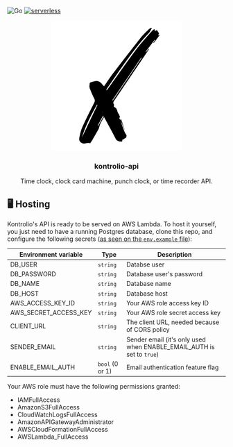 ![Go](https://github.com/marcelovicentegc/kontrolio-api/workflows/Go/badge.svg) [![serverless](http://public.serverless.com/badges/v3.svg)](http://www.serverless.com)

<p align="center">
  <img alt="kontrolio logo" src="../assets/logo.png" height="300" />
  <h3 align="center">kontrolio-api</h3>
  <p align="center">Time clock, clock card machine, punch clock, or time recorder API.</p>
</p>

## 🖥️ Hosting

Kontrolio's API is ready to be served on AWS Lambda. To host it yourself, you just need to have a running Postgres database, clone this repo, and configure the following secrets ([as seen on the `env.example` file](../.env.example)):

| Environment variable  | Type            | Description                                                           |
| --------------------- | --------------- | --------------------------------------------------------------------- |
| DB_USER               | `string`        | Databse user                                                          |
| DB_PASSWORD           | `string`        | Database user's password                                              |
| DB_NAME               | `string`        | Database name                                                         |
| DB_HOST               | `string`        | Database host                                                         |
| AWS_ACCESS_KEY_ID     | `string`        | Your AWS role access key ID                                           |
| AWS_SECRET_ACCESS_KEY | `string`        | Your AWS role secret access key                                       |
| CLIENT_URL            | `string`        | The client URL, needed because of CORS policy                         |
| SENDER_EMAIL          | `string`        | Sender email (it's only used when ENABLE_EMAIL_AUTH is set to `true`) |
| ENABLE_EMAIL_AUTH     | `bool` (0 or 1) | Email authentication feature flag                                     |

Your AWS role must have the following permissions granted:

- IAMFullAccess
- AmazonS3FullAccess
- CloudWatchLogsFullAccess
- AmazonAPIGatewayAdministrator
- AWSCloudFormationFullAccess
- AWSLambda_FullAccess

